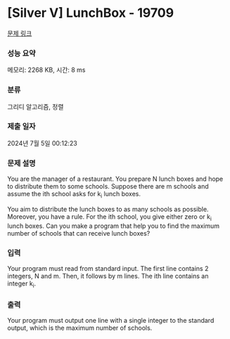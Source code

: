 # [Silver V] LunchBox - 19709 

[문제 링크](https://www.acmicpc.net/problem/19709) 

### 성능 요약

메모리: 2268 KB, 시간: 8 ms

### 분류

그리디 알고리즘, 정렬

### 제출 일자

2024년 7월 5일 00:12:23

### 문제 설명

<p>You are the manager of a restaurant. You prepare N lunch boxes and hope to distribute them to some schools. Suppose there are m schools and assume the ith school asks for k<sub>i</sub> lunch boxes.</p>

<p>You aim to distribute the lunch boxes to as many schools as possible. Moreover, you have a rule. For the ith school, you give either zero or k<sub>i</sub> lunch boxes. Can you make a program that help you to find the maximum number of schools that can receive lunch boxes?</p>

### 입력 

 <p>Your program must read from standard input. The first line contains 2 integers, N and m. Then, it follows by m lines. The ith line contains an integer k<sub>i</sub>.</p>

### 출력 

 <p>Your program must output one line with a single integer to the standard output, which is the maximum number of schools.</p>

